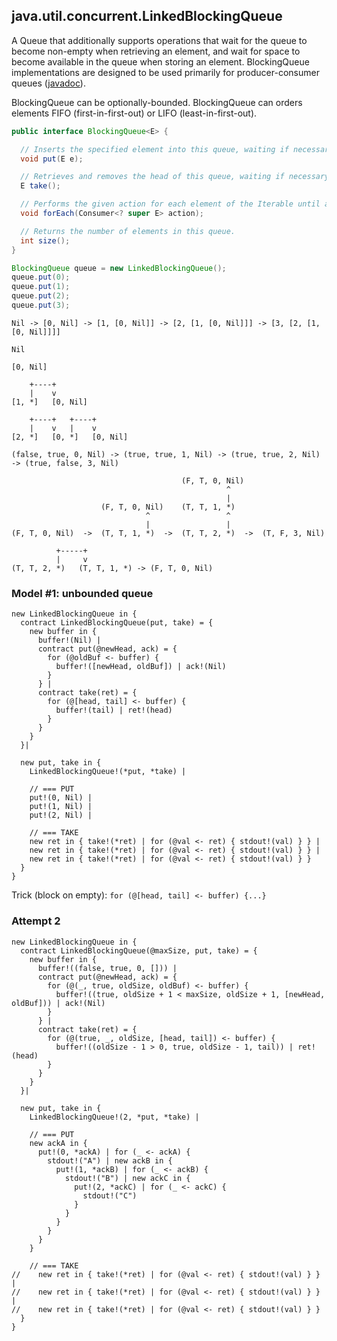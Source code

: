 ## java.util.concurrent.LinkedBlockingQueue<E>

A Queue that additionally supports operations that wait for the queue to become non-empty when retrieving an element, and wait for space to become available in the queue when storing an element. BlockingQueue implementations are designed to be used primarily for producer-consumer queues ([javadoc](https://docs.oracle.com/javase/9/docs/api/java/util/concurrent/BlockingQueue.html)). 

BlockingQueue can be optionally-bounded. BlockingQueue can orders elements FIFO (first-in-first-out) or LIFO (least-in-first-out).

```java
public interface BlockingQueue<E> {

  // Inserts the specified element into this queue, waiting if necessary for space to become available.
  void put(E e);

  // Retrieves and removes the head of this queue, waiting if necessary until an element becomes available.
  E take();

  // Performs the given action for each element of the Iterable until all elements have been processed or the action throws an exception.
  void forEach(Consumer<? super E> action);

  // Returns the number of elements in this queue.
  int size();
}
```

```java
BlockingQueue queue = new LinkedBlockingQueue();
queue.put(0);
queue.put(1);
queue.put(2);
queue.put(3);
```
```
Nil -> [0, Nil] -> [1, [0, Nil]] -> [2, [1, [0, Nil]]] -> [3, [2, [1, [0, Nil]]]]

Nil

[0, Nil]

    +----+
    |    v
[1, *]   [0, Nil]

    +----+   +----+
    |    v   |    v
[2, *]   [0, *]   [0, Nil]
```

```
(false, true, 0, Nil) -> (true, true, 1, Nil) -> (true, true, 2, Nil) -> (true, false, 3, Nil)
```

```
                                      (F, T, 0, Nil)
                                                ^
                                                |
                    (F, T, 0, Nil)    (T, T, 1, *)
                              ^                 ^
                              |                 |
(F, T, 0, Nil)  ->  (T, T, 1, *)  ->  (T, T, 2, *)  ->  (T, F, 3, Nil)

          +-----+
          |     v 
(T, T, 2, *)   (T, T, 1, *) -> (F, T, 0, Nil)
```

### Model #1: unbounded queue



```
new LinkedBlockingQueue in {
  contract LinkedBlockingQueue(put, take) = {
    new buffer in {
      buffer!(Nil) |
      contract put(@newHead, ack) = {
        for (@oldBuf <- buffer) {
          buffer!([newHead, oldBuf]) | ack!(Nil)
        }
      } |
      contract take(ret) = {
        for (@[head, tail] <- buffer) {
          buffer!(tail) | ret!(head)  
        }
      } 
    }    
  }|
  
  new put, take in {    
    LinkedBlockingQueue!(*put, *take) |    
    
    // === PUT
    put!(0, Nil) |
    put!(1, Nil) |
    put!(2, Nil) |
    
    // === TAKE
    new ret in { take!(*ret) | for (@val <- ret) { stdout!(val) } } |
    new ret in { take!(*ret) | for (@val <- ret) { stdout!(val) } } |
    new ret in { take!(*ret) | for (@val <- ret) { stdout!(val) } }    
  }
}
```

Trick (block on empty): ```for (@[head, tail] <- buffer) {...}```

### Attempt 2
```
new LinkedBlockingQueue in {
  contract LinkedBlockingQueue(@maxSize, put, take) = {
    new buffer in {
      buffer!((false, true, 0, [])) |
      contract put(@newHead, ack) = {
        for (@(_, true, oldSize, oldBuf) <- buffer) {
          buffer!((true, oldSize + 1 < maxSize, oldSize + 1, [newHead, oldBuf])) | ack!(Nil)
        }
      } |
      contract take(ret) = {
        for (@(true, _, oldSize, [head, tail]) <- buffer) {
          buffer!((oldSize - 1 > 0, true, oldSize - 1, tail)) | ret!(head)  
        }
      }       
    }    
  }|
  
  new put, take in {    
    LinkedBlockingQueue!(2, *put, *take) |    
    
    // === PUT
    new ackA in { 
      put!(0, *ackA) | for (_ <- ackA) {
        stdout!("A") | new ackB in { 
          put!(1, *ackB) | for (_ <- ackB) {
            stdout!("B") | new ackC in { 
              put!(2, *ackC) | for (_ <- ackC) {
                stdout!("C")
              } 
            }
          } 
        }
      } 
    }
    
    // === TAKE
//    new ret in { take!(*ret) | for (@val <- ret) { stdout!(val) } } |
//    new ret in { take!(*ret) | for (@val <- ret) { stdout!(val) } } |
//    new ret in { take!(*ret) | for (@val <- ret) { stdout!(val) } }    
  }
}
```
